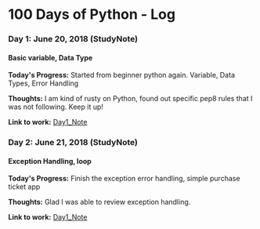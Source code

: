 # 100 Days of Python - Log

### Day 1: June 20, 2018 (StudyNote) 
#### Basic variable, Data Type

**Today's Progress:** Started from beginner python again. Variable, Data Types, Error Handling

**Thoughts:** I am kind of rusty on Python, found out specific pep8 rules that I was not following. Keep it up!

**Link to work:** [Day1_Note](StudyNote/day1.md)

### Day 2: June 21, 2018 (StudyNote) 
#### Exception Handling, loop

**Today's Progress:** Finish the exception error handling, simple purchase ticket app

**Thoughts:** Glad I was able to review exception handling. 

**Link to work:** [Day1_Note](StudyNote/day2.md)
